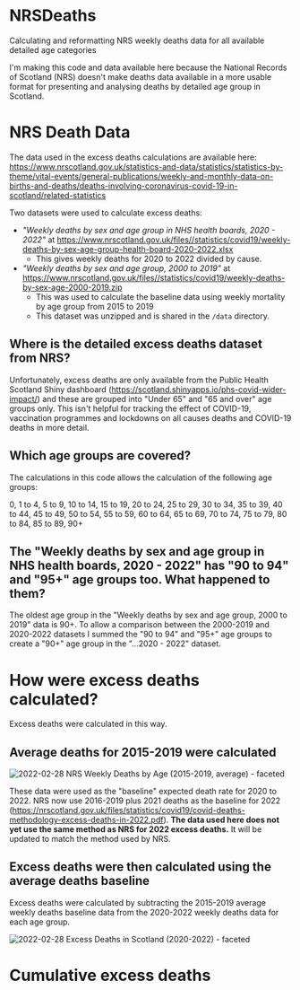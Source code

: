 # NRSDeaths
Calculating and reformatting NRS weekly deaths data for all available detailed age categories

I'm making this code and data available here because the National Records of Scotland (NRS) doesn't make deaths data available in a more usable format for presenting and analysing deaths by detailed age group in Scotland.

# NRS Death Data
The data used in the excess deaths calculations are available here:
https://www.nrscotland.gov.uk/statistics-and-data/statistics/statistics-by-theme/vital-events/general-publications/weekly-and-monthly-data-on-births-and-deaths/deaths-involving-coronavirus-covid-19-in-scotland/related-statistics

Two datasets were used to calculate excess deaths:

* _"Weekly deaths by sex and age group in NHS health boards, 2020 - 2022"_ at https://www.nrscotland.gov.uk/files//statistics/covid19/weekly-deaths-by-sex-age-group-health-board-2020-2022.xlsx
  * This gives weekly deaths for 2020 to 2022 divided by cause.
* _"Weekly deaths by sex and age group, 2000 to 2019"_ at https://www.nrscotland.gov.uk/files//statistics/covid19/weekly-deaths-by-sex-age-2000-2019.zip
  * This was used to calculate the baseline data using weekly mortality by age group from 2015 to 2019
  * This dataset was unzipped and is shared in the `/data` directory. 

## Where is the detailed excess deaths dataset from NRS?
Unfortunately, excess deaths are only available from the Public Health Scotland Shiny dashboard (https://scotland.shinyapps.io/phs-covid-wider-impact/) and these are grouped into "Under 65" and "65 and over" age groups only. This isn't helpful for tracking the effect of COVID-19, vaccination programmes and lockdowns on all causes deaths and COVID-19 deaths in more detail.

## Which age groups are covered?
The calculations in this code allows the calculation of the following age groups:

0, 1 to 4, 5 to 9, 10 to 14, 15 to 19, 20 to 24, 25 to 29, 30 to 34, 35 to 39, 40 to 44, 45 to 49, 50 to 54, 55 to 59, 60 to 64, 65 to 69, 70 to 74, 75 to 79, 80 to 84, 85 to 89, 90+

## The "Weekly deaths by sex and age group in NHS health boards, 2020 - 2022" has "90 to 94" and "95+" age groups too. What happened to them?

The oldest age group in the "Weekly deaths by sex and age group, 2000 to 2019" data is 90+. To allow a comparison between the 2000-2019 and 2020-2022 datasets I summed the "90 to 94" and "95+" age groups to create a "90+" age group in the "...2020 - 2022" dataset.

# How were excess deaths calculated?

Excess deaths were calculated in this way.

## Average deaths for 2015-2019 were calculated

![2022-02-28 NRS Weekly Deaths by Age (2015-2019, average) - faceted](https://user-images.githubusercontent.com/82215025/155972266-172bff67-39a9-46cc-9c20-b166dc3517c4.png)

These data were used as the "baseline" expected death rate for 2020 to 2022.
NRS now use 2016-2019 plus 2021 deaths as the baseline for 2022 (https://nrscotland.gov.uk/files/statistics/covid19/covid-deaths-methodology-excess-deaths-in-2022.pdf). **The data used here does not yet use the same method as NRS for 2022 excess deaths.** It will be updated to match the method used by NRS.

## Excess deaths were then calculated using the average deaths baseline

Excess deaths were calculated by subtracting the 2015-2019 average weekly deaths baseline data from the 2020-2022 weekly deaths data for each age group.

![2022-02-28 Excess Deaths in Scotland (2020-2022) - faceted](https://user-images.githubusercontent.com/82215025/155972750-f9b6b5e9-c863-45fd-8650-9a46898f4c9b.png)

# Cumulative excess deaths 


